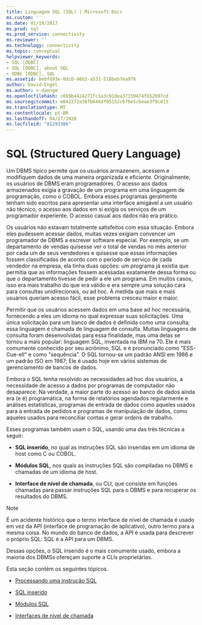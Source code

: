 ```yaml
---
title: Linguagem SQL (SQL) | Microsoft Docs
ms.custom: ''
ms.date: 01/19/2017
ms.prod: sql
ms.prod_service: connectivity
ms.reviewer: ''
ms.technology: connectivity
ms.topic: conceptual
helpviewer_keywords:
- SQL [ODBC]
- SQL [ODBC], about SQL
- ODBC [ODBC], SQL
ms.assetid: bebfd93e-0dc0-46b3-a531-518beb7ea976
author: David-Engel
ms.author: v-daenge
ms.openlocfilehash: c669b4424271fc1a3c91dea37159474fb52b97cd
ms.sourcegitcommit: e042272a38fb646df05152c676e5cbeae3f9cd13
ms.translationtype: MT
ms.contentlocale: pt-BR
ms.lasthandoff: 04/27/2020
ms.locfileid: "81293386"
---
```

# <a name="structured-query-language-sql"></a>SQL (Structured Query Language)
Um DBMS típico permite que os usuários armazenem, acessem e modifiquem dados de uma maneira organizada e eficiente. Originalmente, os usuários de DBMS eram programadores. O acesso aos dados armazenados exigia a gravação de um programa em uma linguagem de programação, como o COBOL. Embora esses programas geralmente tenham sido escritos para apresentar uma interface amigável a um usuário não técnico, o acesso aos dados em si exigia os serviços de um programador experiente. O acesso casual aos dados não era prático.  
  
 Os usuários não estavam totalmente satisfeitos com essa situação. Embora eles pudessem acessar dados, muitas vezes exigiam convencer um programador de DBMS a escrever software especial. Por exemplo, se um departamento de vendas quisesse ver o total de vendas no mês anterior por cada um de seus vendedores e quisesse que essas informações fossem classificadas de acordo com o período de serviço de cada vendedor na empresa, ela tinha duas opções: um programa já existia que permitia que as informações fossem acessadas exatamente dessa forma ou que o departamento tivesse de pedir a ele um programa. Em muitos casos, isso era mais trabalho do que era válido e era sempre uma solução cara para consultas unidirecionais, ou ad hoc. À medida que mais e mais usuários queriam acesso fácil, esse problema cresceu maior e maior.  
  
 Permitir que os usuários acessem dados em uma base ad hoc necessária, fornecendo a eles um idioma no qual expressar suas solicitações. Uma única solicitação para um banco de dados é definida como uma consulta; essa linguagem é chamada de linguagem de consulta. Muitas linguagens de consulta foram desenvolvidas para essa finalidade, mas uma delas se tornou a mais popular: linguagem SQL, inventada na IBM na 70. Ele é mais comumente conhecido por seu acrônimo, SQL e é pronunciado como "ESS-Cue-ell" e como "sequência". O SQL tornou-se um padrão ANSI em 1986 e um padrão ISO em 1987; Ele é usado hoje em vários sistemas de gerenciamento de bancos de dados.  
  
 Embora o SQL tenha resolvido as necessidades ad hoc dos usuários, a necessidade de acesso a dados por programas de computador não desaparece. Na verdade, a maior parte do acesso ao banco de dados ainda era (e é) programática, na forma de relatórios agendados regularmente e análises estatísticas, programas de entrada de dados como aqueles usados para a entrada de pedidos e programas de manipulação de dados, como aqueles usados para reconciliar contas e gerar ordens de trabalho.  
  
 Esses programas também usam o SQL, usando uma das três técnicas a seguir:  
  
-   **SQL inserido**, no qual as instruções SQL são inseridas em um idioma de host como C ou COBOL.  
  
-   **Módulos SQL**, nos quais as instruções SQL são compiladas no DBMS e chamadas de um idioma de host.  
  
-   **Interface de nível de chamada**, ou CLI, que consiste em funções chamadas para passar instruções SQL para o DBMS e para recuperar os resultados do DBMS.  
  
> [!NOTE]  
>  É um acidente histórico que o termo interface de nível de chamada é usado em vez da API (interface de programação de aplicativo), outro termo para a mesma coisa. No mundo do banco de dados, a API é usada para descrever o próprio SQL: SQL é a API para um DBMS.  
  
 Dessas opções, o SQL inserido é o mais comumente usado, embora a maioria dos DBMSs ofereçam suporte a CLIs proprietárias.  
  
 Esta seção contém os seguintes tópicos.  
  
-   [Processando uma instrução SQL](../../odbc/reference/processing-a-sql-statement.md)  
  
-   [SQL inserido](../../odbc/reference/embedded-sql.md)  
  
-   [Módulos SQL](../../odbc/reference/sql-modules.md)  
  
-   [Interfaces de nível de chamada](../../odbc/reference/call-level-interfaces.md)
